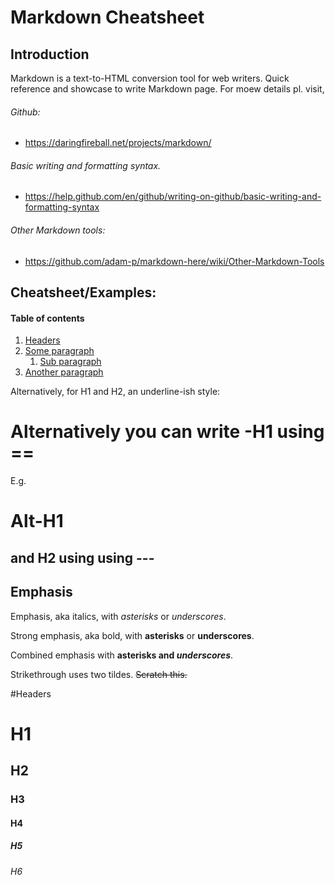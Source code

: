 # Markdown Cheatsheet
## Introduction
Markdown is a text-to-HTML conversion 
tool for web writers. 
Quick reference and showcase to write Markdown page.
For moew details pl. visit,
###### Github: 
 - https://daringfireball.net/projects/markdown/
######  Basic writing and formatting syntax.
 - https://help.github.com/en/github/writing-on-github/basic-writing-and-formatting-syntax
###### Other Markdown tools:
 - https://github.com/adam-p/markdown-here/wiki/Other-Markdown-Tools
 
## Cheatsheet/Examples:
#### Table of contents
1. [Headers](#Headers)
2. [Some paragraph](#paragraph1)
    1. [Sub paragraph](#subparagraph1)
3. [Another paragraph](#paragraph2)



Alternatively, for H1 and H2, an underline-ish style:

Alternatively you can write -H1 using ==
======
E.g.

Alt-H1
======

and H2 using using ---
------


## Emphasis

Emphasis, aka italics, with *asterisks* or _underscores_.

Strong emphasis, aka bold, with **asterisks** or __underscores__.

Combined emphasis with **asterisks and _underscores_**.

Strikethrough uses two tildes. ~~Scratch this.~~



#Headers
# H1
## H2
### H3
#### H4
##### H5
###### H6